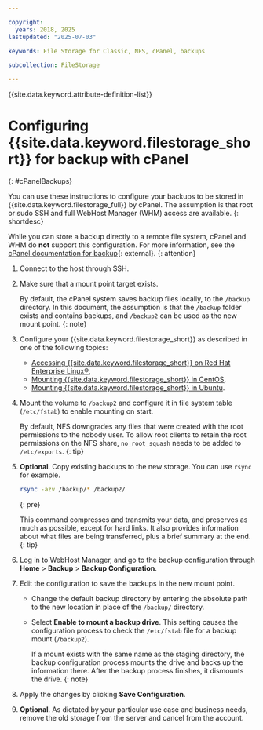 ```yaml
---

copyright:
  years: 2018, 2025
lastupdated: "2025-07-03"

keywords: File Storage for Classic, NFS, cPanel, backups

subcollection: FileStorage

---
```

{{site.data.keyword.attribute-definition-list}}

# Configuring {{site.data.keyword.filestorage_short}} for backup with cPanel
{: #cPanelBackups}

You can use these instructions to configure your backups to be stored in {{site.data.keyword.filestorage_full}} by cPanel. The assumption is that root or sudo SSH and full WebHost Manager (WHM) access are available.
{: shortdesc}

While you can store a backup directly to a remote file system, cPanel and WHM do **not** support this configuration. For more information, see the [cPanel documentation for backup](https://docs.cpanel.net/knowledge-base/backup/how-to-run-backups-on-locally-mounted-remote-file-systems/){: external}.
{: attention}

1. Connect to the host through SSH.
2. Make sure that a mount point target exists.

   By default, the cPanel system saves backup files locally, to the `/backup` directory. In this document, the assumption is that the `/backup` folder exists and contains backups, and `/backup2` can be used as the new mount point.
   {: note}

3. Configure your {{site.data.keyword.filestorage_short}} as described in one of the following topics: 
    - [Accessing {{site.data.keyword.filestorage_short}} on Red Hat Enterprise Linux&reg;](/docs/FileStorage?topic=FileStorage-mountingLinux), 
    - [Mounting {{site.data.keyword.filestorage_short}} in CentOS](/docs/FileStorage?topic=FileStorage-mountingCentOS),
    - [Mounting {{site.data.keyword.filestorage_short}} in Ubuntu](/docs/FileStorage?topic=FileStorage-mountingUbuntu). 

1. Mount the volume to `/backup2` and configure it in file system table (`/etc/fstab`) to enable mounting on start.

   By default, NFS downgrades any files that were created with the root permissions to the nobody user. To allow root clients to retain the root permissions on the NFS share, `no_root_squash` needs to be added to `/etc/exports`.
   {: tip}

1. **Optional**. Copy existing backups to the new storage. You can use `rsync` for example.
   ```sh
   rsync -azv /backup/* /backup2/
   ```
   {: pre}

    This command compresses and transmits your data, and preserves as much as possible, except for hard links. It also provides information about what files are being transferred, plus a brief summary at the end.
    {: tip}

1. Log in to WebHost Manager, and go to the backup configuration through **Home** > **Backup** > **Backup Configuration**.

1. Edit the configuration to save the backups in the new mount point.
    - Change the default backup directory by entering the absolute path to the new location in place of the `/backup/` directory.
    - Select **Enable to mount a backup drive**. This setting causes the configuration process to check the `/etc/fstab` file for a backup mount (`/backup2`).

      If a mount exists with the same name as the staging directory, the backup configuration process mounts the drive and backs up the information there. After the backup process finishes, it dismounts the drive.
      {: note}

1. Apply the changes by clicking **Save Configuration**.

1. **Optional**. As dictated by your particular use case and business needs, remove the old storage from the server and cancel from the account.
